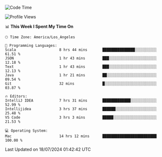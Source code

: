 <!--START_SECTION:waka-->
![Code Time](http://img.shields.io/badge/Code%20Time-1%2C119%20hrs%2026%20mins-blue)

![Profile Views](http://img.shields.io/badge/Profile%20Views-0-blue)

📊 **This Week I Spent My Time On** 

```text
🕑︎ Time Zone: America/Los_Angeles

💬 Programming Languages: 
Scala                    8 hrs 44 mins       ███████████████░░░░░░░░░░   61.51 % 
JSON                     1 hr 43 mins        ███░░░░░░░░░░░░░░░░░░░░░░   12.18 % 
Text                     1 hr 43 mins        ███░░░░░░░░░░░░░░░░░░░░░░   12.13 % 
Java                     1 hr 21 mins        ██░░░░░░░░░░░░░░░░░░░░░░░   09.54 % 
Git                      32 mins             █░░░░░░░░░░░░░░░░░░░░░░░░   03.87 % 

🔥 Editors: 
IntelliJ IDEA            7 hrs 31 mins       █████████████░░░░░░░░░░░░   52.99 % 
Intellijidea             3 hrs 37 mins       ██████░░░░░░░░░░░░░░░░░░░   25.48 % 
VS Code                  3 hrs 3 mins        █████░░░░░░░░░░░░░░░░░░░░   21.53 % 

💻 Operating System: 
Mac                      14 hrs 12 mins      █████████████████████████   100.00 % 
```


 Last Updated on 18/07/2024 01:42:42 UTC
<!--END_SECTION:waka-->
